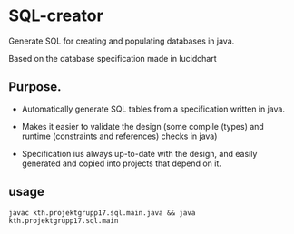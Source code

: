 # SQL-creator
Generate SQL for creating and populating databases in java.

Based on the database specification made in lucidchart

## Purpose. 
* Automatically generate SQL tables from a specification written in java.

* Makes it easier to validate the design (some compile (types) and runtime (constraints and references) checks in java)

* Specification ius always up-to-date with the design, and easily generated and copied into projects that depend on it. 


## usage 
`javac kth.projektgrupp17.sql.main.java && java kth.projektgrupp17.sql.main`

